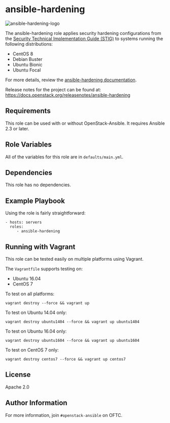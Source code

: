 ansible-hardening
=================

![ansible-hardening-logo](doc/source/_static/ansible-hardening-logo.png)

The ansible-hardening role applies security hardening configurations
from the [Security Technical Implementation Guide (STIG)](http://iase.disa.mil/stigs/Pages/index.aspx)
to systems running the following distributions:

* CentOS 8
* Debian Buster
* Ubuntu Bionic
* Ubuntu Focal

For more details, review the
[ansible-hardening documentation](http://docs.openstack.org/developer/ansible-hardening/).

Release notes for the project can be found at:
  https://docs.openstack.org/releasenotes/ansible-hardening

Requirements
------------

This role can be used with or without OpenStack-Ansible. It requires
Ansible 2.3 or later.

Role Variables
--------------

All of the variables for this role are in `defaults/main.yml`.

Dependencies
------------

This role has no dependencies.

Example Playbook
----------------

Using the role is fairly straightforward:

    - hosts: servers
      roles:
         - ansible-hardening

Running with Vagrant
--------------------

This role can be tested easily on multiple platforms using Vagrant.

The `Vagrantfile` supports testing on:
 * Ubuntu 16.04
 * CentOS 7

To test on all platforms:

```shell
vagrant destroy --force && vagrant up
```

To test on Ubuntu 14.04 only:

```shell
vagrant destroy ubuntu1404 --force && vagrant up ubuntu1404
```

To test on Ubuntu 16.04 only:
```shell
vagrant destroy ubuntu1604 --force && vagrant up ubuntu1604
```

To test on CentOS 7 only:

```shell
vagrant destroy centos7 --force && vagrant up centos7
```

License
-------

Apache 2.0

Author Information
------------------

For more information, join `#openstack-ansible` on OFTC.
